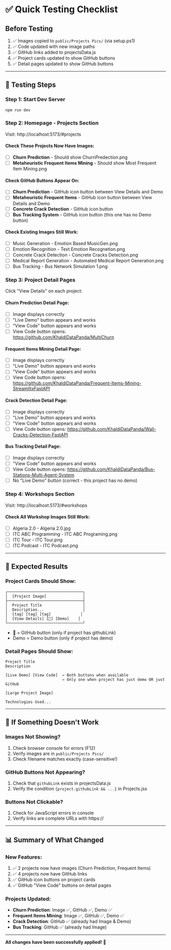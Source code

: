 # ✅ Quick Testing Checklist

## Before Testing
1. ✅ Images copied to `public/Projects Pics/` (via setup.ps1)
2. ✅ Code updated with new image paths
3. ✅ GitHub links added to projectsData.js
4. ✅ Project cards updated to show GitHub buttons
5. ✅ Detail pages updated to show GitHub buttons

---

## 🧪 Testing Steps

### Step 1: Start Dev Server
```powershell
npm run dev
```

### Step 2: Homepage - Projects Section

Visit: http://localhost:5173/#projects

#### Check These Projects Now Have Images:
- [ ] **Churn Prediction** - Should show ChurnPredection.png
- [ ] **Metaheuristic Frequent Items Mining** - Should show Most Frequent Item Mining.png

#### Check GitHub Buttons Appear On:
- [ ] **Churn Prediction** - GitHub icon button between View Details and Demo
- [ ] **Metaheuristic Frequent Items** - GitHub icon button between View Details and Demo
- [ ] **Concrete Crack Detection** - GitHub icon button
- [ ] **Bus Tracking System** - GitHub icon button (this one has no Demo button)

#### Check Existing Images Still Work:
- [ ] Music Generation - Emotion Based MusicGen.png
- [ ] Emotion Recognition - Text Emotion Recognetion.png
- [ ] Concrete Crack Detection - Concrete Cracks Detection.png
- [ ] Medical Report Generation - Automated Medical Report Generation.png
- [ ] Bus Tracking - Bus Network Simulation 1.png

### Step 3: Project Detail Pages

Click "View Details" on each project:

#### Churn Prediction Detail Page:
- [ ] Image displays correctly
- [ ] "Live Demo" button appears and works
- [ ] "View Code" button appears and works
- [ ] View Code button opens: https://github.com/KhaldiDataPanda/MultiChurn

#### Frequent Items Mining Detail Page:
- [ ] Image displays correctly
- [ ] "Live Demo" button appears and works
- [ ] "View Code" button appears and works
- [ ] View Code button opens: https://github.com/KhaldiDataPanda/Frequent-Items-Mining-StreamlitxFastAPI

#### Crack Detection Detail Page:
- [ ] Image displays correctly
- [ ] "Live Demo" button appears and works
- [ ] "View Code" button appears and works
- [ ] View Code button opens: https://github.com/KhaldiDataPanda/Wall-Cracks-Detection-FastAPI

#### Bus Tracking Detail Page:
- [ ] Image displays correctly
- [ ] "View Code" button appears and works
- [ ] View Code button opens: https://github.com/KhaldiDataPanda/Bus-Stations-Multi-Agent-System
- [ ] No "Live Demo" button (correct - this project has no demo)

### Step 4: Workshops Section

Visit: http://localhost:5173/#workshops

#### Check All Workshop Images Still Work:
- [ ] Algeria 2.0 - Algeria 2.0.jpg
- [ ] ITC ABC Programming - ITC ABC Programing.png
- [ ] ITC Tour - ITC Tour.png
- [ ] ITC Podcast - ITC Podcast.png

---

## 🎯 Expected Results

### Project Cards Should Show:
```
┌─────────────────────────────────┐
│  [Project Image]                │
├─────────────────────────────────┤
│  Project Title                  │
│  Description...                 │
│  [tag] [tag] [tag]             │
│  [View Details] [📁] [Demo]    │
└─────────────────────────────────┘
```
- 📁 = GitHub button (only if project has githubLink)
- Demo = Demo button (only if project has demo)

### Detail Pages Should Show:
```
Project Title
Description

[Live Demo] [View Code]  ← Both buttons when available
                         ← Only one when project has just demo OR just GitHub

[Large Project Image]

Technologies Used...
```

---

## 🐛 If Something Doesn't Work

### Images Not Showing?
1. Check browser console for errors (F12)
2. Verify images are in `public/Projects Pics/`
3. Check filename matches exactly (case-sensitive!)

### GitHub Buttons Not Appearing?
1. Check that `githubLink` exists in projectsData.js
2. Verify the condition `{project.githubLink && ...}` in Projects.jsx

### Buttons Not Clickable?
1. Check for JavaScript errors in console
2. Verify links are complete URLs with https://

---

## 📊 Summary of What Changed

### New Features:
1. ✅ 2 projects now have images (Churn Prediction, Frequent Items)
2. ✅ 4 projects now have GitHub links
3. ✅ GitHub icon buttons on project cards
4. ✅ GitHub "View Code" buttons on detail pages

### Projects Updated:
- **Churn Prediction**: Image ✅, GitHub ✅, Demo ✅
- **Frequent Items Mining**: Image ✅, GitHub ✅, Demo ✅
- **Crack Detection**: GitHub ✅ (already had Image & Demo)
- **Bus Tracking**: GitHub ✅ (already had Image)

---

**All changes have been successfully applied!** 🎉
